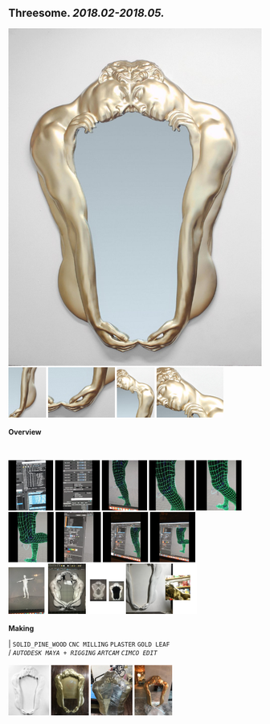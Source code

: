
## Threesome. _2018.02-2018.05._  
![Threesome](/projects/Threesome/100.jpg)<a href="https://ewwgene.github.io/projects/Threesome/111.jpg"><img src="/projects/Threesome/111.jpg" height="100"></a> <a href="https://ewwgene.github.io/projects/Threesome/113.jpg"><img src="/projects/Threesome/113.jpg" height="100"></a> <a href="https://ewwgene.github.io/projects/Threesome/115.jpg"><img src="/projects/Threesome/115.jpg" height="100"></a> <a href="https://ewwgene.github.io/projects/Threesome/117.jpg"><img src="/projects/Threesome/117.jpg" height="100"></a> 
<br>  
**Overview**  
 
<br><br>
<a href="https://ewwgene.github.io/projects/Threesome/Making/111.jpg"><img src="/projects/Threesome/Making/111.jpg" height="100"></a> <a href="https://ewwgene.github.io/projects/Threesome/Making/113.jpg"><img src="/projects/Threesome/Making/113.jpg" height="100"></a> <a href="https://ewwgene.github.io/projects/Threesome/Making/115.jpg"><img src="/projects/Threesome/Making/115.jpg" height="100"></a> <a href="https://ewwgene.github.io/projects/Threesome/Making/116.jpg"><img src="/projects/Threesome/Making/116.jpg" height="100"></a> <a href="https://ewwgene.github.io/projects/Threesome/Making/117.jpg"><img src="/projects/Threesome/Making/117.jpg" height="100"></a> <a href="https://ewwgene.github.io/projects/Threesome/Making/118.jpg"><img src="/projects/Threesome/Making/118.jpg" height="100"></a> <a href="https://ewwgene.github.io/projects/Threesome/Making/123.jpg"><img src="/projects/Threesome/Making/123.jpg" height="100"></a> <a href="https://ewwgene.github.io/projects/Threesome/Making/124.jpg"><img src="/projects/Threesome/Making/124.jpg" height="100"></a> <a href="https://ewwgene.github.io/projects/Threesome/Making/125.jpg"><img src="/projects/Threesome/Making/125.jpg" height="100"></a> <br><a href="https://ewwgene.github.io/projects/Threesome/Making/311.jpg"><img src="/projects/Threesome/Making/311.jpg" height="100"></a> <a href="https://ewwgene.github.io/projects/Threesome/Making/331.jpg"><img src="/projects/Threesome/Making/331.jpg" height="100"></a> <a href="https://ewwgene.github.io/projects/Threesome/Making/333.jpg"><img src="/projects/Threesome/Making/333.jpg" height="100"></a> <a href="https://ewwgene.github.io/projects/Threesome/Making/335.jpg"><img src="/projects/Threesome/Making/335.jpg" height="100"></a> <br>  
**Making**  
  
|
`SOLID_PINE_WOOD` `CNC MILLING` `PLASTER` `GOLD LEAF`   
/
_`AUTODESK MAYA + RIGGING`_ _`ARTCAM`_ _`CIMCO EDIT`_   
<br>
<a href="https://ewwgene.github.io/projects/Threesome/303.jpg"><img src="/projects/Threesome/303.jpg" height="100"></a> <a href="https://ewwgene.github.io/projects/Threesome/304.jpg"><img src="/projects/Threesome/304.jpg" height="100"></a> <a href="https://ewwgene.github.io/projects/Threesome/305.jpg"><img src="/projects/Threesome/305.jpg" height="100"></a> <a href="https://ewwgene.github.io/projects/Threesome/307.jpg"><img src="/projects/Threesome/307.jpg" height="100"></a> 
<br>

